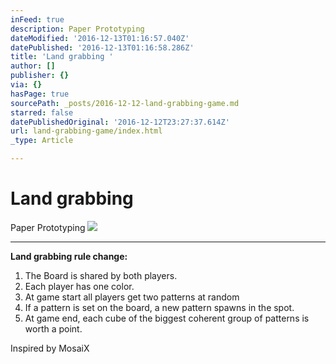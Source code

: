 ```yaml
---
inFeed: true
description: Paper Prototyping
dateModified: '2016-12-13T01:16:57.040Z'
datePublished: '2016-12-13T01:16:58.286Z'
title: 'Land grabbing '
author: []
publisher: {}
via: {}
hasPage: true
sourcePath: _posts/2016-12-12-land-grabbing-game.md
starred: false
datePublishedOriginal: '2016-12-12T23:27:37.614Z'
url: land-grabbing-game/index.html
_type: Article

---
```

# Land grabbing 

Paper Prototyping
![](https://the-grid-user-content.s3-us-west-2.amazonaws.com/2d8dc1e1-6225-4b79-b27d-57018ebcb23e.gif)

---

**Land grabbing rule change:**

1. The Board is shared by both players.
2. Each player has one color.
3. At game start all players get two patterns at random
4. If a pattern is set on the board, a new pattern spawns in the spot.
5. At game end, each cube of the biggest coherent group of patterns is worth a point.

Inspired by MosaiX